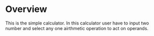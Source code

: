 # Overview
This is the simple calculator. In this calculator user have to input two number and select any one airthmetic operation to act on operands.